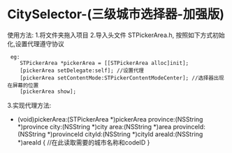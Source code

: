 # CitySelector-(三级城市选择器-加强版)
使用方法:
1.将文件夹拖入项目
2.导入头文件 STPickerArea.h, 按照如下方式初始化,设置代理遵守协议<STPickerAreaDelegate>

     eg:
        STPickerArea *pickerArea = [[STPickerArea alloc]init];
        [pickerArea setDelegate:self]; //设置代理
        [pickerArea setContentMode:STPickerContentModeCenter]; //选择器出现在屏幕的位置
        [pickerArea show];
        
3.实现代理方法:

  - (void)pickerArea:(STPickerArea *)pickerArea province:(NSString *)province city:(NSString *)city 
  area:(NSString *)area provinceId:(NSString *)provinceId cityId:(NSString *)cityId areaId:(NSString *)areaId {
    //在此读取需要的城市名称和codeID
}
